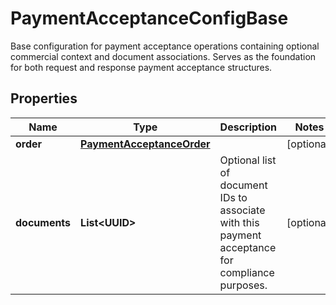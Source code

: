 

# PaymentAcceptanceConfigBase

Base configuration for payment acceptance operations containing optional commercial context and document associations. Serves as the foundation for both request and response payment acceptance structures.

## Properties

| Name | Type | Description | Notes |
|------------ | ------------- | ------------- | -------------|
|**order** | [**PaymentAcceptanceOrder**](PaymentAcceptanceOrder.md) |  |  [optional] |
|**documents** | **List&lt;UUID&gt;** | Optional list of document IDs to associate with this payment  acceptance for compliance purposes. |  [optional] |




